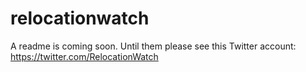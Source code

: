# relocationwatch

A readme is coming soon. Until them please see this Twitter account: https://twitter.com/RelocationWatch
